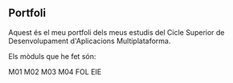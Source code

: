 ## Portfoli

Aquest és el meu portfoli dels meus estudis del Cicle Superior de Desenvolupament d'Aplicacions Multiplataforma.

Els mòduls que he fet són:

M01
M02
M03
M04
FOL
EIE
